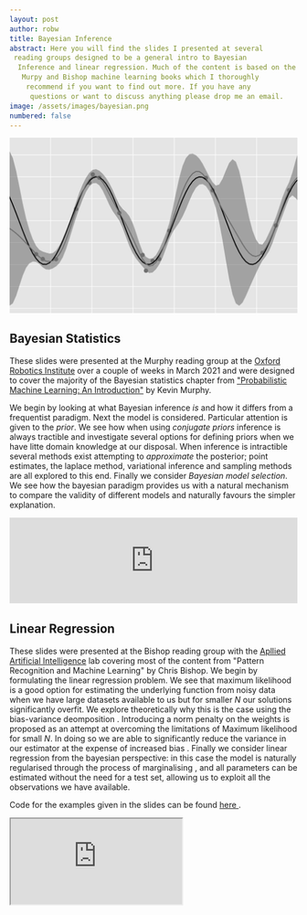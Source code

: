 ```yaml
---
layout: post
author: robw
title: Bayesian Inference
abstract: Here you will find the slides I presented at several
 reading groups designed to be a general intro to Bayesian
  Inference and linear regression. Much of the content is based on the
   Murpy and Bishop machine learning books which I thoroughly
    recommend if you want to find out more. If you have any
     questions or want to discuss anything please drop me an email.
image: /assets/images/bayesian.png
numbered: false
---
```



![Teaser](/assets/images/bayesian.png)

## Bayesian Statistics
These slides were presented at the Murphy reading
 group at the [Oxford Robotics Institute](https://ori.ox.ac.uk/) over a couple of weeks in
  March 2021 and were designed to cover the majority of the
   Bayesian statistics chapter from ["Probabilistic Machine Learning: An Introduction"](https://probml.github.io/pml-book/book1.html) by Kevin Murphy. 
   
   We begin by looking at what
    Bayesian inference
   _is_ and how it differs from a frequentist paradigm. Next the
    model is considered. Particular attention is given to the
     _prior_. We see how when using _conjugate priors_ inference is
      always
     tractible and investigate several options for defining priors
      when we have litte domain knowledge at our disposal. When
       inference is intractible several methods exist attempting to 
        _approximate_ the posterior; point estimates, the laplace
         method, variational inference
          and sampling methods are all explored to this end. 
          Finally we consider _Bayesian model selection_. We see
           how the bayesian paradigm provides us with a natural
            mechanism to compare the validity of different models
             and naturally favours the simpler explanation.

<div class="w3-container w3-center">
<object data="/assets/pdf/bayesian_statistics.pdf" width="100%" height="60%" type
="application/pdf">
    <div class="w3-container w3-center">
    <embed src="https://drive.google.com/file/d/1Hw0lb7iycwc3n
    -v5REGz_6KTBdUiGwM9/preview" width="100%" height="60%"><embed/>
    </div>
</object>
</div>



## Linear Regression
These slides were presented at the Bishop reading group with the
 [Apllied Artificial Intelligence](https://ori.ox.ac.uk/labs/a2i/) lab covering most of the content
  from "Pattern Recognition and Machine Learning" by Chris Bishop. We
   begin by formulating the
  linear regression problem. We see that maximum likelihood is a
   good option for estimating the underlying function from noisy data
    when we have
    large datasets available to us but for smaller $N$ our
     solutions significantly overfit. We explore theoretically why
      this is the case using the bias-variance deomposition
      . Introducing a norm penalty on the weights is
       proposed as an attempt at
       overcoming the
       limitations of Maximum likelihood for small $N$. In doing so
        we are able to significantly reduce the
         variance in our estimator at the expense of increased bias
         . Finally we consider linear regression from the bayesian
          perspective: in this case the model is naturally
           regularised through the process of marginalising
           , and all parameters can be estimated without
            the need for a test set, allowing us to exploit all the
             observations we have available.
            
Code for the examples given in the slides can be found [here
](https://github.com/robw4/bayesain-regression/blob/master/bayesain_linear_regression.ipynb). 

<div class="w3-container w3-center">
<object data="/assets/pdf/linear_regression.pdf" width="100%" height="60%" type
="application/pdf">
    <iframe src="https://docs.google.com/viewer?url=/assets/pdf/linear_regression.pdf&embedded=true"></iframe>
</object>
</div>